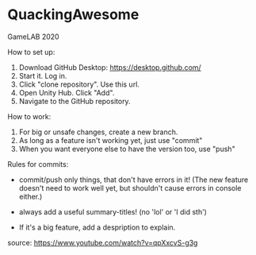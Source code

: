 # QuackingAwesome
GameLAB 2020

How to set up:

1. Download GitHub Desktop: https://desktop.github.com/
2. Start it. Log in.
3. Click "clone repository". Use this url.
4. Open Unity Hub. Click "Add".
5. Navigate to the GitHub repository.

How to work:

1. For big or unsafe changes, create a new branch.
2. As long as a feature isn't working yet, just use "commit"
3. When you want everyone else to have the version too, use "push"

Rules for commits:

- commit/push only things, that don't have errors in it!
(The new feature doesn't need to work well yet, but shouldn't cause errors in console either.)

- always add a useful summary-titles! 
(no 'lol' or 'I did sth')

- If it's a big feature, add a despription to explain.


source: 
https://www.youtube.com/watch?v=qpXxcvS-g3g
